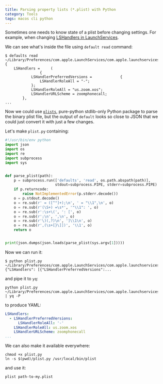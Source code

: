 ```yaml
---
title: Parsing property lists (*.plist) with Python
category: Tools
tags: macos cli python
---
```


Sometimes one needs to know state of a plist before changing settings. For example, 
when changing [LSHandlers in LaunchServices](/claimed-utis).

We can see what's inside the file using `default read` command:

```shell
$ defaults read ~/Library/Preferences/com.apple.LaunchServices/com.apple.launchservices.secure.plist
{
    LSHandlers =     (
                {
            LSHandlerPreferredVersions =             {
                LSHandlerRoleAll = "-";
            };
            LSHandlerRoleAll = "us.zoom.xos";
            LSHandlerURLScheme = zoomphonecall;
        },
...
```

Now we could use [`plists`](https://pypi.org/project/plists/), pure-python stdlib-only Python 
package to parse the binary plist file, but the output of `default` looks so close to JSON 
that we could just convert it with just a few changes.

Let's make `plist.py` containing:

```python
#!/usr/bin/env python
import json
import os
import re
import subprocess
import sys


def parse_plist(path):
    p = subprocess.run(['defaults', 'read', os.path.abspath(path)],
                       stdout=subprocess.PIPE, stderr=subprocess.PIPE)
    if p.returncode:
        raise NotImplementedError(p.stderr.decode())
    o = p.stdout.decode()
    o = re.sub(r' = ([^"]+);\n', ' = "\\1",\n', o)
    o = re.sub(r'(\S+) =\s*', '"\\1": ', o)
    o = re.sub(r':\s+\(', ': [', o)
    o = re.sub(r';\n', ',\n', o)
    o = re.sub(r'\)(,?)\n', ']\\1\n', o)
    o = re.sub(r',(\s+[}\]])', '\\1', o)
    return o


print(json.dumps(json.loads(parse_plist(sys.argv[1]))))
```

Now we can run it:

```shell
$ python plist.py ~/Library/Preferences/com.apple.LaunchServices/com.apple.launchservices.secure.plist
{"LSHandlers": [{"LSHandlerPreferredVersions":...
```

and pipe it to `yq`:

```shell
python plist.py ~/Library/Preferences/com.apple.LaunchServices/com.apple.launchservices.secure.plist | yq -P
```

to produce YAML:

```yaml
LSHandlers:
  - LSHandlerPreferredVersions:
      LSHandlerRoleAll: '-'
    LSHandlerRoleAll: us.zoom.xos
    LSHandlerURLScheme: zoomphonecall
...
```

We can also make it available everywhere:

```shell
chmod +x plist.py
ln -s $(pwd)/plist.py /usr/local/bin/plist
```

and use it:

```shell
plist path-to-my.plist
```
